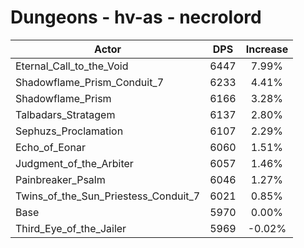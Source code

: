 # Dungeons - hv-as - necrolord
| Actor | DPS | Increase |
|---|:---:|:---:|
|Eternal_Call_to_the_Void|6447|7.99%|
|Shadowflame_Prism_Conduit_7|6233|4.41%|
|Shadowflame_Prism|6166|3.28%|
|Talbadars_Stratagem|6137|2.80%|
|Sephuzs_Proclamation|6107|2.29%|
|Echo_of_Eonar|6060|1.51%|
|Judgment_of_the_Arbiter|6057|1.46%|
|Painbreaker_Psalm|6046|1.27%|
|Twins_of_the_Sun_Priestess_Conduit_7|6021|0.85%|
|Base|5970|0.00%|
|Third_Eye_of_the_Jailer|5969|-0.02%|
